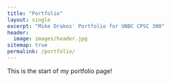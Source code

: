 ```yaml
---
title: "Portfolio"
layout: single
excerpt: "Mike Drakos' Portfolio for UNBC CPSC 300"
header:
  image: images/header.jpg
sitemap: true
permalink: /portfolio/
---
```


This is the start of my portfolio page!
